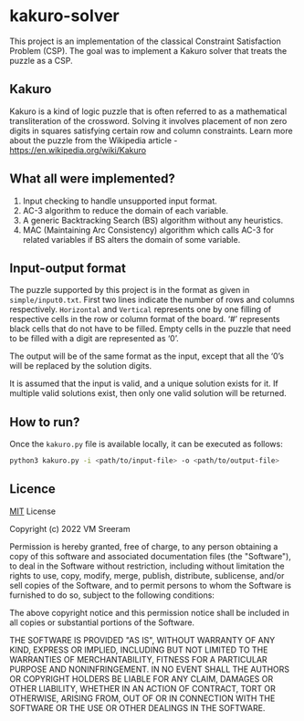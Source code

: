 # kakuro-solver
This project is an implementation of the classical Constraint Satisfaction Problem (CSP). The goal was to implement a Kakuro solver that treats the puzzle as a CSP. 

## Kakuro
Kakuro is a kind of logic puzzle that is often referred to as a mathematical transliteration of the crossword. Solving it involves placement of non zero digits in squares satisfying certain row and column constraints. Learn more about the puzzle from the Wikipedia article - https://en.wikipedia.org/wiki/Kakuro

## What all were implemented?
1. Input checking to handle unsupported input format.
2. AC-3 algorithm to reduce the domain of each variable.
3. A generic Backtracking Search (BS) algorithm without any heuristics.
4. MAC (Maintaining Arc Consistency) algorithm which calls AC-3 for related variables if BS alters the domain of some variable.

## Input-output format
The puzzle supported by this project is in the format as given in ``` simple/input0.txt ```. First two lines indicate the number of rows and columns respectively. `Horizontal` and `Vertical` represents one by one filling of respective cells in the row or column format of the board. ‘#’ represents black cells that do not have to be filled. Empty cells in the puzzle that need to be filled with a digit are represented as ‘0’.

The output will be of the same format as the input, except that all the ‘0’s will be replaced by the solution digits.

It is assumed that the input is valid, and a unique solution exists for it. If multiple valid solutions exist, then only one valid solution will be returned.

## How to run?
Once the `kakuro.py` file is available locally, it can be executed as follows:  
  ```zsh
  python3 kakuro.py -i <path/to/input-file> -o <path/to/output-file>
  ```

## Licence
[MIT](https://choosealicense.com/licenses/mit/) License

Copyright (c) 2022 VM Sreeram

Permission is hereby granted, free of charge, to any person obtaining a copy
of this software and associated documentation files (the "Software"), to deal
in the Software without restriction, including without limitation the rights
to use, copy, modify, merge, publish, distribute, sublicense, and/or sell
copies of the Software, and to permit persons to whom the Software is
furnished to do so, subject to the following conditions:

The above copyright notice and this permission notice shall be included in all
copies or substantial portions of the Software.

THE SOFTWARE IS PROVIDED "AS IS", WITHOUT WARRANTY OF ANY KIND, EXPRESS OR
IMPLIED, INCLUDING BUT NOT LIMITED TO THE WARRANTIES OF MERCHANTABILITY,
FITNESS FOR A PARTICULAR PURPOSE AND NONINFRINGEMENT. IN NO EVENT SHALL THE
AUTHORS OR COPYRIGHT HOLDERS BE LIABLE FOR ANY CLAIM, DAMAGES OR OTHER
LIABILITY, WHETHER IN AN ACTION OF CONTRACT, TORT OR OTHERWISE, ARISING FROM,
OUT OF OR IN CONNECTION WITH THE SOFTWARE OR THE USE OR OTHER DEALINGS IN THE
SOFTWARE.
